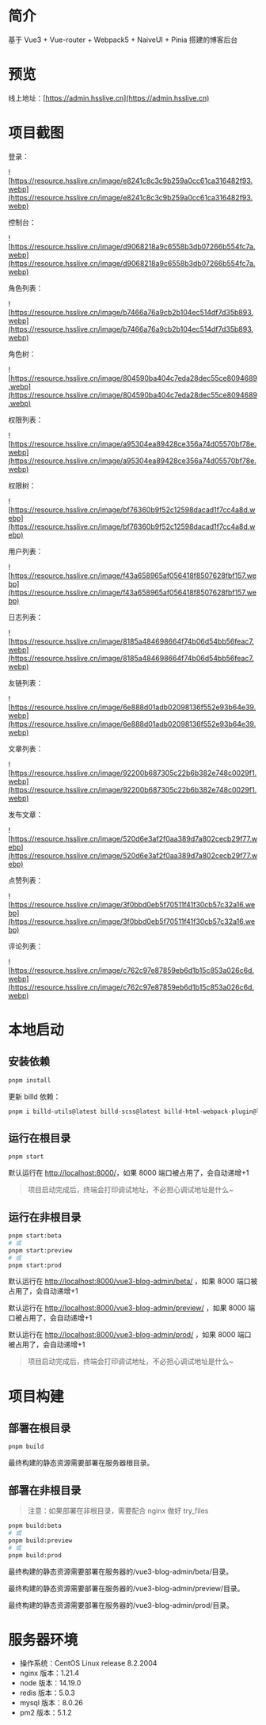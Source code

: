 # 简介

基于 Vue3 + Vue-router + Webpack5 + NaiveUI + Pinia 搭建的博客后台

# 预览

线上地址：[https://admin.hsslive.cn](https://admin.hsslive.cn)

# 项目截图

登录：

![https://resource.hsslive.cn/image/e8241c8c3c9b259a0cc61ca316482f93.webp](https://resource.hsslive.cn/image/e8241c8c3c9b259a0cc61ca316482f93.webp)

控制台：

![https://resource.hsslive.cn/image/d9068218a9c6558b3db07266b554fc7a.webp](https://resource.hsslive.cn/image/d9068218a9c6558b3db07266b554fc7a.webp)

角色列表：

![https://resource.hsslive.cn/image/b7466a76a9cb2b104ec514df7d35b893.webp](https://resource.hsslive.cn/image/b7466a76a9cb2b104ec514df7d35b893.webp)

角色树：

![https://resource.hsslive.cn/image/804590ba404c7eda28dec55ce8094689.webp](https://resource.hsslive.cn/image/804590ba404c7eda28dec55ce8094689.webp)

权限列表：

![https://resource.hsslive.cn/image/a95304ea89428ce356a74d05570bf78e.webp](https://resource.hsslive.cn/image/a95304ea89428ce356a74d05570bf78e.webp)

权限树：

![https://resource.hsslive.cn/image/bf76360b9f52c12598dacad1f7cc4a8d.webp](https://resource.hsslive.cn/image/bf76360b9f52c12598dacad1f7cc4a8d.webp)

用户列表：

![https://resource.hsslive.cn/image/f43a658965af056418f8507628fbf157.webp](https://resource.hsslive.cn/image/f43a658965af056418f8507628fbf157.webp)

日志列表：

![https://resource.hsslive.cn/image/8185a484698664f74b06d54bb56feac7.webp](https://resource.hsslive.cn/image/8185a484698664f74b06d54bb56feac7.webp)

友链列表：

![https://resource.hsslive.cn/image/6e888d01adb02098136f552e93b64e39.webp](https://resource.hsslive.cn/image/6e888d01adb02098136f552e93b64e39.webp)

文章列表：

![https://resource.hsslive.cn/image/92200b687305c22b6b382e748c0029f1.webp](https://resource.hsslive.cn/image/92200b687305c22b6b382e748c0029f1.webp)

发布文章：

![https://resource.hsslive.cn/image/520d6e3af2f0aa389d7a802cecb29f77.webp](https://resource.hsslive.cn/image/520d6e3af2f0aa389d7a802cecb29f77.webp)

点赞列表：

![https://resource.hsslive.cn/image/3f0bbd0eb5f70511f41f30cb57c32a16.webp](https://resource.hsslive.cn/image/3f0bbd0eb5f70511f41f30cb57c32a16.webp)

评论列表：

![https://resource.hsslive.cn/image/c762c97e87859eb6d1b15c853a026c6d.webp](https://resource.hsslive.cn/image/c762c97e87859eb6d1b15c853a026c6d.webp)

# 本地启动

## 安装依赖

```bash
pnpm install
```

更新 billd 依赖：

```bash
pnpm i billd-utils@latest billd-scss@latest billd-html-webpack-plugin@latest billd-deploy@latest
```

## 运行在根目录

```bash
pnpm start
```

默认运行在 [http://localhost:8000/](http://localhost:8000/)，如果 8000 端口被占用了，会自动递增+1

> 项目启动完成后，终端会打印调试地址，不必担心调试地址是什么~

## 运行在非根目录

```bash
pnpm start:beta
# 或
pnpm start:preview
# 或
pnpm start:prod
```

默认运行在 [http://localhost:8000/vue3-blog-admin/beta/](http://localhost:8000/vue3-blog-admin/beta/) ，如果 8000 端口被占用了，会自动递增+1

默认运行在 [http://localhost:8000/vue3-blog-admin/preview/](http://localhost:8000/vue3-blog-admin/preview/) ，如果 8000 端口被占用了，会自动递增+1

默认运行在 [http://localhost:8000/vue3-blog-admin/prod/](http://localhost:8000/vue3-blog-admin/prod/) ，如果 8000 端口被占用了，会自动递增+1

> 项目启动完成后，终端会打印调试地址，不必担心调试地址是什么~

# 项目构建

## 部署在根目录

```bash
pnpm build
```

最终构建的静态资源需要部署在服务器根目录。

## 部署在非根目录

> 注意：如果部署在非根目录，需要配合 nginx 做好 try_files

```bash
pnpm build:beta
# 或
pnpm build:preview
# 或
pnpm build:prod
```

最终构建的静态资源需要部署在服务器的/vue3-blog-admin/beta/目录。

最终构建的静态资源需要部署在服务器的/vue3-blog-admin/preview/目录。

最终构建的静态资源需要部署在服务器的/vue3-blog-admin/prod/目录。

# 服务器环境

- 操作系统：CentOS Linux release 8.2.2004
- nginx 版本：1.21.4
- node 版本：14.19.0
- redis 版本：5.0.3
- mysql 版本：8.0.26
- pm2 版本：5.1.2
